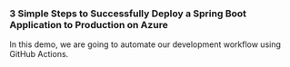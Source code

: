 ### 3 Simple Steps to Successfully Deploy a Spring Boot Application to Production on Azure

In this demo, we are going to automate our development workflow using GitHub Actions.
